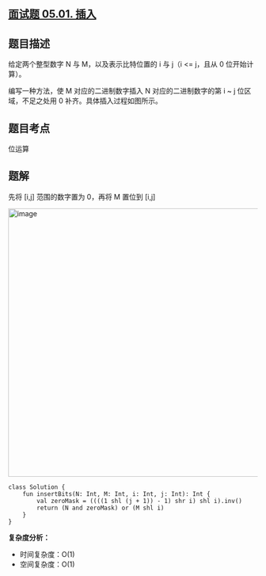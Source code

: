 ## [面试题 05.01. 插入](https://leetcode.cn/problems/insert-into-bits-lcci/description/?page=2)

## 题目描述

给定两个整型数字 N 与 M，以及表示比特位置的 i 与 j（i <= j，且从 0 位开始计算）。

编写一种方法，使 M 对应的二进制数字插入 N 对应的二进制数字的第 i ~ j 位区域，不足之处用 0 补齐。具体插入过程如图所示。

## 题目考点

位运算

## 题解
 
先将 [i,j] 范围的数字置为 0，再将 M 置位到 [i,j] 

<img width="542" alt="image" src="https://user-images.githubusercontent.com/25008934/213912468-9a3472c5-58df-47bb-ae52-d2f435b1efa1.png">


```
class Solution {
    fun insertBits(N: Int, M: Int, i: Int, j: Int): Int {
        val zeroMask = ((((1 shl (j + 1)) - 1) shr i) shl i).inv()
        return (N and zeroMask) or (M shl i)
    }
}
```

**复杂度分析：**

- 时间复杂度：O(1)
- 空间复杂度：O(1) 
